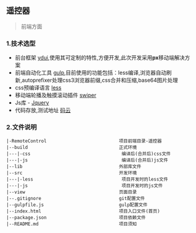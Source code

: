 ## 遥控器
> 前端方面

### 1.技术选型
  + 前台框架 [ydui](http://www.ydui.org/docs),使用其可定制的特性,方便开发,此次开发采用**px**移动端解决方案
  + 前端自动化工具 [gulp](http://www.gulpjs.com.cn/),目前使用的功能包括：less编译,浏览器自动刷新,autoprefixer处理css3浏览器前缀,css合并和压缩,base64图片处理
  + css预编译语言 [less](http://lesscss.cn/)
  + 移动端轮播及触摸滚动插件 [swiper](http://www.swiper.com.cn/)
  + Js库 - [Jquery](http://jquery.com/)
  + 代码存放,测试地址 [码云](https://gitee.com/tvplaza/CeShi)
  
### 2.文件说明
  ```
  |-RemoteControl                           项目前端目录-遥控器
  |--build                                  正式环境
  |---|-css                                  编译后(合并后)css文件
  |---|-js                                   编译后(合并后)js文件
  |--lib                                    外部库文件
  |--src                                    开发环境
  |---|-less                                 项目开发时的less文件
  |---|-js                                   项目开发时的js文件
  |--view                                   页面目录
  |--.gitignore                             git配置文件
  |--gulpfile.js                            gulp配置文件
  |--index.html                             项目入口文件(首页)
  |--package.json                           项目依赖文件
  |--README.md                              项目须知
```